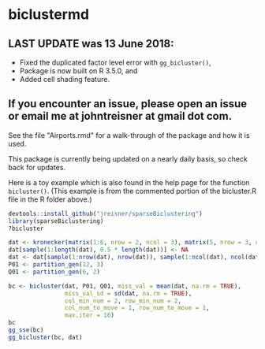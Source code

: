 # biclustermd

## LAST UPDATE was 13 June 2018: 
+ Fixed the duplicated factor level error with `gg_bicluster()`, 
+ Package is now built on R 3.5.0, and
+ Added cell shading feature.

## If you encounter an issue, please open an issue or email me at johntreisner at gmail dot com.

See the file "Airports.rmd" for a walk-through of the package and how it is used.

This package is currently being updated on a nearly daily basis, so check back for updates.

Here is a toy example which is also found in the help page for the function `bicluster()`. (This example is from the commented portion of the bicluster.R file in the R folder above.)

```r
devtools::install_github("jreisner/sparseBiclustering")
library(sparseBiclustering)
?bicluster

dat <- kronecker(matrix(1:6, nrow = 2, ncol = 3), matrix(5, nrow = 3, ncol = 4))
dat[sample(1:length(dat), 0.5 * length(dat))] <- NA
dat <- dat[sample(1:nrow(dat), nrow(dat)), sample(1:ncol(dat), ncol(dat))]
P01 <- partition_gen(12, 3)
Q01 <- partition_gen(6, 2)

bc <- bicluster(dat, P01, Q01, miss_val = mean(dat, na.rm = TRUE),
                miss_val_sd = sd(dat, na.rm = TRUE),
                col_min_num = 2, row_min_num = 2,
                col_num_to_move = 1, row_num_to_move = 1,
                max.iter = 10)
bc
gg_sse(bc)
gg_bicluster(bc, dat)
```
